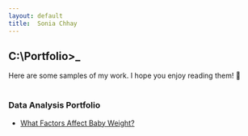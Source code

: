 ```yaml
---
layout: default
title:  Sonia Chhay
---
```


## C:\Portfolio>_

Here are some samples of my work. I hope you enjoy reading them! 📁 <br/><br/>

### Data Analysis Portfolio
- <a href="{{ 'SoniaChhay_Submission.pdf'   | relative_url }}">What Factors Affect Baby Weight?</a> 
